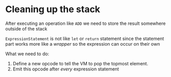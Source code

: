 # Cleaning up the stack

After executing an operation like `ADD` we need to store the result somewhere outside of the stack

`ExpressionStatement` is not like `let` or `return` statement since the statement part works more like a _wrapper_ so the expression can occur on their own

What we need to do:

1. Define a new opcode to tell the VM to pop the topmost element.
2. Emit this opcode after _every_ expression statement
